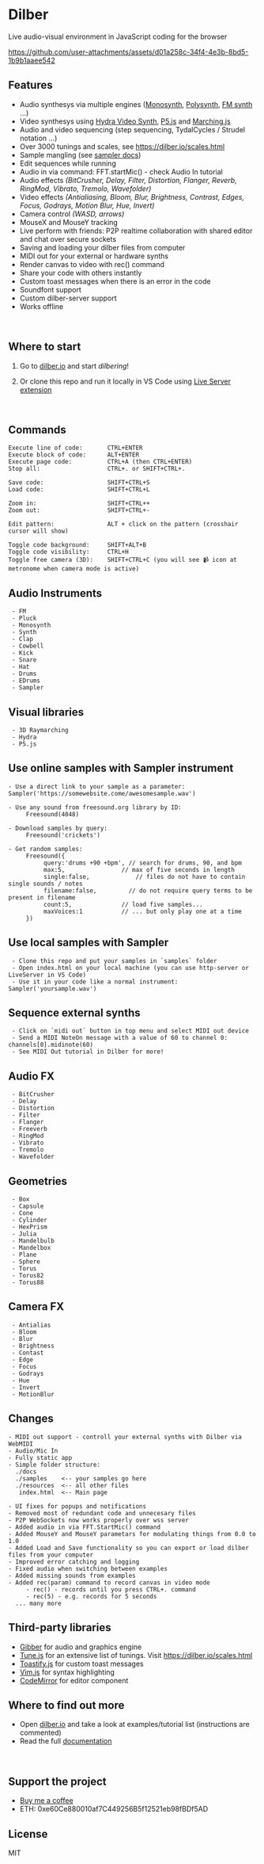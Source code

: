 # Dilber 
Live audio-visual environment in JavaScript coding for the browser



https://github.com/user-attachments/assets/d01a258c-34f4-4e3b-8bd5-1b9b1aaee542



## Features
- Audio synthesys via multiple engines ([Monosynth](https://dilber.io/docs/index.html#instruments-monosynth), [Polysynth](https://dilber.io/docs/index.html#instruments-synth), [FM synth](https://dilber.io/docs/index.html#instruments-fm) ...)
- Video synthesys using [Hydra Video Synth](https://hydra.ojack.xyz/), [P5.js](https://p5js.org/) and [Marching.js](https://github.com/charlieroberts/marching)
- Audio and video sequencing (step sequencing, TydalCycles / Strudel notation ...)
- Over 3000 tunings and scales, see https://dilber.io/scales.html
- Sample mangling (see [sampler docs](https://dilber.io/docs/index.html#instruments-sampler))
- Edit sequences while running
- Audio in via command: FFT.startMic() - check Audio In tutorial
- Audio effects <i>(BitCrusher, Delay, Filter, Distortion, Flanger, Reverb, RingMod, Vibrato, Tremolo, Wavefolder)</i>
- Video effects <i>(Antialiasing, Bloom, Blur, Brightness, Contrast, Edges, Focus, Godrays, Motion Blur, Hue, Invert)</i>
- Camera control <i>(WASD, arrows)</i>
- MouseX and MouseY tracking
- Live perform with friends: P2P realtime collaboration with shared editor and chat over secure sockets
- Saving and loading your dilber files from computer
- MIDI out for your external or hardware synths
- Render canvas to video with rec() command
- Share your code with others instantly
- Custom toast messages when there is an error in the code
- Soundfont support
- Custom dilber-server support
- Works offline


<br>

## Where to start

1. Go to [dilber.io](https://dilber.io) and start <i>dilbering</i>!

2. Or clone this repo and run it locally in VS Code using [Live Server extension](https://marketplace.visualstudio.com/items?itemName=ritwickdey.LiveServer)

<br>

## Commands
```
Execute line of code:       CTRL+ENTER
Execute block of code:      ALT+ENTER
Execute page code:          CTRL+A (then CTRL+ENTER)
Stop all:                   CTRL+. or SHIFT+CTRL+.
   
Save code:                  SHIFT+CTRL+S
Load code:                  SHIFT+CTRL+L
   
Zoom in:                    SHIFT+CTRL++
Zoom out:                   SHIFT+CTRL+-
   
Edit pattern:               ALT + click on the pattern (crosshair cursor will show)
   
Toggle code background:     SHIFT+ALT+B
Toggle code visibility:     CTRL+H
Toggle free camera (3D):    SHIFT+CTRL+C (you will see 📹 icon at metronome when camera mode is active)
```
## Audio Instruments
     - FM
     - Pluck
     - Monosynth
     - Synth
     - Clap
     - Cowbell
     - Kick
     - Snare
     - Hat
     - Drums
     - EDrums
     - Sampler

## Visual libraries
     - 3D Raymarching
     - Hydra
     - P5.js

## Use online samples with Sampler instrument
```
- Use a direct link to your sample as a parameter: Sampler('https://somewebsite.come/awesomesample.wav')

- Use any sound from freesound.org library by ID: 
     Freesound(4048)

- Download samples by query: 
     Freesound('crickets')

- Get random samples:
     Freesound({ 
          query:'drums +90 +bpm', // search for drums, 90, and bpm
          max:5, 			    // max of five seconds in length
          single:false, 		    // files do not have to contain single sounds / notes
          filename:false,         // do not require query terms to be present in filename
          count:5,			    // load five samples...
          maxVoices:1		    // ... but only play one at a time
     })
```

## Use local samples with Sampler
```
 - Clone this repo and put your samples in `samples` folder
 - Open index.html on your local machine (you can use http-server or LiveServer in VS Code)
 - Use it in your code like a normal instrument: Sampler('yoursample.wav')
```

## Sequence external synths
```
 - Click on `midi out` button in top menu and select MIDI out device 
 - Send a MIDI NoteOn message with a value of 60 to channel 0: channels[0].midinote(60)
 - See MIDI Out tutorial in Dilber for more!
```

## Audio FX
     - BitCrusher
     - Delay
     - Distortion
     - Filter
     - Flanger
     - Freeverb
     - RingMod
     - Vibrato
     - Tremolo
     - Wavefolder

## Geometries
     - Box
     - Capsule
     - Cone
     - Cylinder
     - HexPrism
     - Julia
     - Mandelbulb
     - Mandelbox
     - Plane
     - Sphere
     - Torus
     - Torus82
     - Torus88

## Camera FX
     - Antialias
     - Bloom
     - Blur
     - Brightness
     - Contast
     - Edge
     - Focus
     - Godrays
     - Hue
     - Invert
     - MotionBlur

## Changes
```
- MIDI out support - controll your external synths with Dilber via WebMIDI
- Audio/Mic In
- Fully static app
- Simple folder structure:
  ./docs
  ./samples    <-- your samples go here
  ./resources  <-- all other files
   index.html  <-- Main page

- UI fixes for popups and notifications
- Removed most of redundant code and unnecesary files
- P2P WebSockets now works properly over wss server
- Added audio in via FFT.StartMic() command
- Added MouseY and MouseY parametars for modulating things from 0.0 to 1.0
- Added Load and Save functionality so you can export or load dilber files from your computer
- Improved error catching and logging
- Fixed audio when switching between examples
- Added missing sounds from examples
- Added rec(param) command to record canvas in video mode
     - rec() - records until you press CTRL+. command
     - rec(5) - e.g. records for 5 seconds
  ... many more
```

## Third-party libraries
 - [Gibber](https://github.com/gibber-cc/gibber) for audio and graphics engine
 - [Tune.js](https://github.com/abbernie/tune) for an extensive list of tunings. Visit https://dilber.io/scales.html
 - [Toastify.js](https://github.com/apvarun/toastify-js) for custom toast messages
 - [Vim.js](https://github.com/yuezk/vim-js) for syntax highlighting 
 - [CodeMirror](https://github.com/codemirror/dev/) for editor component

## Where to find out more
- Open [dilber.io](https://dilber.io) and take a look at examples/tutorial list (instructions are commented)
- Read the full [documentation](https://dilber.io/docs/index.html)

<br>

## Support the project
- [Buy me a coffee](https://buymeacoffee.com/omodaka9375)
- ETH: 0xe60Ce880010af7C449256B5f12521eb98fBDf5AD

## License
MIT
